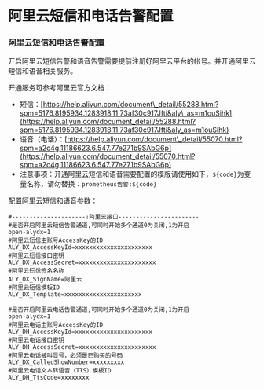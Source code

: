# 阿里云短信和电话告警配置



### 阿里云短信和电话告警配置

开启阿里云短信告警和语音告警需要提前注册好阿里云平台的帐号。并开通阿里云短信和语音相关服务。

开通服务可参考阿里云官方文档：

* 短信：[https://help.aliyun.com/document\_detail/55288.html?spm=5176.8195934.1283918.11.73af30c917Jfti&aly\_as=m1ouSihk](https://help.aliyun.com/document_detail/55288.html?spm=5176.8195934.1283918.11.73af30c917Jfti&aly_as=m1ouSihk)
* 语音（电话）：[https://help.aliyun.com/document\_detail/55070.html?spm=a2c4g.11186623.6.547.77e271b9SAbG6p](https://help.aliyun.com/document_detail/55070.html?spm=a2c4g.11186623.6.547.77e271b9SAbG6p)
* 注意事项：开通阿里云短信和语音需要配置的模版请使用如下，`${code}`为变量名称，请勿替换：`prometheus告警:${code}`

配置阿里云短信和语音参数：

```text
#---------------------↓阿里云接口-----------------------
#是否开启阿里云短信告警通道,可同时开始多个通道0为关闭,1为开启
open-alydx=1
#阿里云短信主账号AccessKey的ID
ALY_DX_AccessKeyId=xxxxxxxxxxxxxxxxxxxxxx
#阿里云短信接口密钥
ALY_DX_AccessSecret=xxxxxxxxxxxxxxxxxxxxxx
#阿里云短信签名名称
ALY_DX_SignName=阿里云
#阿里云短信模板ID
ALY_DX_Template=xxxxxxxxxxxxxxxxxxxxxx

#是否开启阿里云电话告警通道,可同时开始多个通道0为关闭,1为开启
open-alydx=1
#阿里云电话主账号AccessKey的ID
ALY_DH_AccessKeyId=xxxxxxxxxxxxxxxxxxxxxx
#阿里云电话接口密钥
ALY_DH_AccessSecret=xxxxxxxxxxxxxxxxxxxxxx
#阿里云电话被叫显号，必须是已购买的号码
ALY_DX_CalledShowNumber=xxxxxxxxx
#阿里云电话文本转语音（TTS）模板ID
ALY_DH_TtsCode=xxxxxxxx
```


